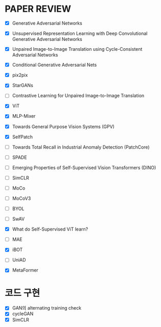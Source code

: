 # PAPER REVIEW

- [X] Generative Adversarial Networks
- [X] Unsupervised Representation Learning with Deep Convolutional Generative Adversarial Networks
- [X] Unpaired Image-to-Image Translation using Cycle-Consistent Adversarial Networks
- [X] Conditional Generative Adversarial Nets
- [X] pix2pix
- [X] StarGANs
- [ ] Contrastive Learning for Unpaired Image-to-Image Translation
- [X] ViT
- [X] MLP-Mixer
- [X] Towards General Purpose Vision Systems (GPV)
- [X] SelfPatch
- [ ] Towards Total Recall in Industrial Anomaly Detection (PatchCore)
- [ ] SPADE
- [ ] Emerging Properties of Self-Supervised Vision Transformers (DINO)
- [ ] SimCLR
- [ ] MoCo
- [ ] MoCoV3
- [ ] BYOL
- [ ] SwAV
- [X] What do Self-Supervised ViT learn?
- [ ] MAE
- [X] iBOT
- [ ] UniAD
- [X] MetaFormer


# 코드 구현

- [X] GAN의 alternating training check
- [X] cycleGAN
- [X] SimCLR
